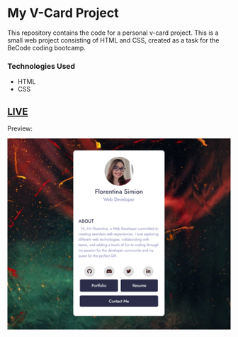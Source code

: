 
# My V-Card Project

This repository contains the code for a personal v-card project.
This is a small web project consisting of HTML and CSS, created as a task for the BeCode coding bootcamp.

### Technologies Used
- HTML
- CSS

## [LIVE](https://latteflo.github.io/v-card/)

Preview:


![Screenshot](Personal%20V-Card.png)